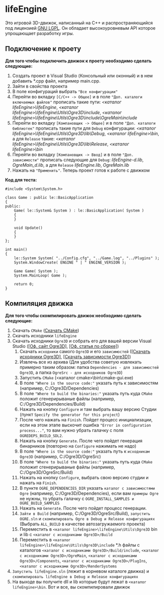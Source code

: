 # lifeEngine
Это игровой 3D-движок, написанный на С++ и распространяющийся под лицензией [GNU LGPL](https://ru.wikipedia.org/wiki/GNU_Lesser_General_Public_License). Он обладает высокоуровневым API которое упрощающает разработку игры.

## Подключение к проету
**Для того чтобы подключить движок к проету необходимо сделать следующие:**
1. Создать проект в Visual Studio (Консольный или оконный) и в нем добавить *.cpp файл, например main.cpp.
1. Зайти в свойства проекта
1. В поле конфигураций выбрать `"Все конфигурации"`
1. Перейти во вкладку `[C/C++ -> Общее]` и в поле `"Доп. каталоги включаемых файлов"` прописать такие пути: *<каталог lifeEngine>\lifeEngine*, *<каталог lifeEngine>\lifeEngine\Utils\Ogre3D\include*, *<каталог lifeEngine>\lifeEngine\Utils\Ogre3D\include\OgreMain\include*
1. Перейти во вкладку `[Компановщик -> Общее]` и в поле `"Доп. каталоги библиотек"` прописать такие пути для `Debug` конфигурации: *<каталог lifeEngine>\lifeEngine\Utils\Ogre3D\lib\Debug*, *<каталог lifeEngine>\bin*, а для `Release` такие: *<каталог lifeEngine>\lifeEngine\Utils\Ogre3D\lib\Release*, *<каталог lifeEngine>\bin*
1. Перейти во вкладку `[Компановщик -> Ввод]` и в поле `"Доп. зависимости"` прописать следующие для `Debug`: *lifeEngine-d.lib*, *OgreMain_d.lib*, а для `Release` *lifeEngine.lib*, *OgreMain.lib*
1. Нажать на `"Применить"`. Теперь проект готов к работе с движком

**Код для теста:**
```с
#include <System\System.h>

class Game : public le::BasicApplication
{
public:
	Game( le::System& System ) : le::BasicApplication( System )
	{
	}

	void Update()
	{
	}
};

int main()
{
	le::System System( "../Config.cfg", "../Game.log", "../Plugins" );
	System.WindowCreate( ENGINE " | " ENGINE_VERSION );

	Game Game( System );
	System.MainLoop( Game );

	return 0;
}
```

## Компиляция движка
**Для того чтобы скомпилировать движок необходимо сделать следующие:**
1. Скачать `CMake` ([Скачать CMake](https://cmake.org/))
1. Скачать исходники `lifeEngine`
1. Скачать исходники `Ogre3D` и собрать его для вашей версии Visual Studio ([[Оф. сайт Ogre3D]](http://www.ogre3d.org/), [[Оф. статья по сборке]](http://www.ogre3d.org/tikiwiki/CMake+Quick+Start+Guide))
    1. Скачать `исходники` самого `Ogre3D` и его `зависимостей` ([[Скачать исходники Ogre3D]](https://bitbucket.org/sinbad/ogre), [[Скачать зависимости Ogre3D]](https://bitbucket.org/cabalistic/ogredeps))
    1. Извлечь все из архива (Для удобства советую извлекать примерно таким образом: папка `Dependencies - для зависимостей Ogre3D`, а папка `OgreSrc - для исходников Ogre3D`)
    1. Запустить `CMake` (<каталог cmake>\bin\cmake-gui.exe)
    1. В поле `"Where is the source code:"` указать путь к зависимостям (например, C:/Ogre3D/Dependencies)
    1. В поле `"Where to build the binaries:"` указать путь куда `CMake` положит сгенерирываные файлы (например, C:/Ogre3D/Dependencies/Build)
    1. Нажать на кнопку `Configure` и там выбрать вашу версию Студии (пункт `Specify the generator for this project`)
    1. После чего нажать на `Finish`. Пойдет процесс инициализации, если на этом этапе выскочит ошибка `"Error in configuration process..."`, то вам нужно убрать галачку с поля `OGREDEPS_BUILD_SDL2`.
    1. Нажать на кнопку `Generate`. После чего пойдет генерация бинарников (повторно на `Configure` нажимать не надо)
    1. В поле `"Where is the source code:"` указать путь к `исходникам Ogre3D` (например, C:/Ogre3D/OgreSrc)
    1. В поле `"Where to build the binaries:"` указать путь куда `CMake` положит сгенерирываные файлы (например, C:/Ogre3D/OgreSrc/Build)
    1. Нажать на кнопку `Configure`, выбрать свою версию студии и нажать на `Finish`.
    1. В пункте `OGRE_DEPENDENCIES_DIR` указать `каталог с зависимостями Ogre` (например, C:/Ogre3D/Dependencies), если вам `примеры Ogre` не нужны, то убрать галачку с `OGRE_INSTALL_SAMPLES и OGRE_BUILD_SAMPLES`
    1. Нажать на `Generate`. После чего пойдет процесс генерации.
    1. `Зайти в Build` (например, C:/Ogre3D/OgreSrc/Build), `запустить OGRE.sln` и `скомпилировать Ogre в Debug и Release конфигурациях` (Выбрать `ALL_BUILD` в качестве автозагружаемого проекта)
    1. Переместить в `<каталог lifeEngine>\lifeEngine\Utils\Ogre3D` bin и lib c `<каталог с исходниками Ogre3D>/Build`
    1. Переместить в `<каталог lifeEngine>\lifeEngine\Utils\Ogre3D\include` *.h файлы с каталогов `<каталог с исходниками Ogre3D>/Build/include`, `<каталог с исходниками Ogre3D>/OgreMain`, `<каталог с исходниками Ogre3D>/Components`, `<каталог с исходниками Ogre3D>/PlugIns`, `<каталог с исходниками Ogre3D>/RenderSystems`
1. `Запустить lifeEngine.sln` (лежит в корневом каталоге движка) и `скомпилировать lifeEngine в Debug и Release конфигурациях`
1. На выходе вы получите dll и lib которые будут лежат в `<каталог lifeEngine>\bin`. Вот и все, вы скомпилировали движок
